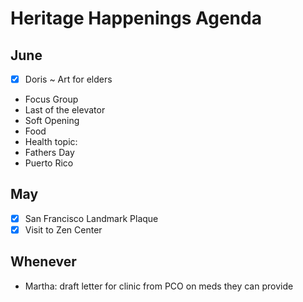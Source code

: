 # Heritage Happenings Agenda

## June

* [x] Doris ~ Art for elders
* Focus Group
* Last of the elevator
* Soft Opening
* Food
* Health topic:
* Fathers Day
* Puerto Rico



## May

* [x] San Francisco Landmark Plaque
* [x] Visit to Zen Center

## Whenever

* Martha: draft letter for clinic from PCO on meds they can provide